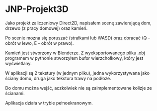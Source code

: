 # JNP-Projekt3D

Jako projekt zaliczeniowy Direct2D, napisałem scenę zawierającą dom, drzewo (z pracy domowej) oraz kamień.

Po scenie można się poruszać (strałkami lub WASD) oraz obracać (Q - obrót w lewo, E - obrót w prawo).

Kamień jest stworzony w Blenderze. Z wyeksportowanego pliku .obj programem w pythonie stworzyłem bufor wierzchołkowy, który jest wyświetlany.

W aplikacji są 2 tekstury (w jednym pliku), jedna wykorzystywana jako ściany domu, druga jako tekstura trawy na podłoże.

Do domu można wejść, aczkolwiek nie są zaimplementowane kolizje ze ścianami.

Aplikacja działa w trybie pełnoekranowym.
